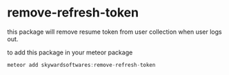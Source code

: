 # remove-refresh-token

this package will remove resume token from user collection when user logs out.

to add this package in your meteor package

```javascript
meteor add skywardsoftwares:remove-refresh-token
```
